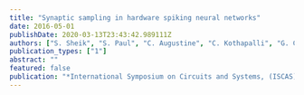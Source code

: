 ```yaml
---
title: "Synaptic sampling in hardware spiking neural networks"
date: 2016-05-01
publishDate: 2020-03-13T23:43:42.989111Z
authors: ["S. Sheik", "S. Paul", "C. Augustine", "C. Kothapalli", "G. Cauwenberghs", "E. Neftci"]
publication_types: ["1"]
abstract: ""
featured: false
publication: "*International Symposium on Circuits and Systems, (ISCAS), 2016*"
---
```


